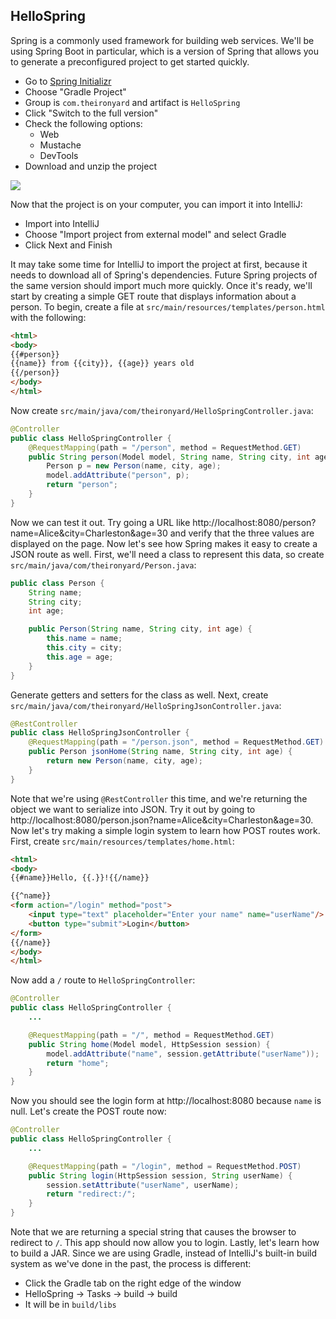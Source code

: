 ## HelloSpring

Spring is a commonly used framework for building web services. We'll be using Spring Boot in particular, which is a version of Spring that allows you to generate a preconfigured project to get started quickly.

* Go to [Spring Initializr](https://start.spring.io/)
* Choose "Gradle Project"
* Group is `com.theironyard` and artifact is `HelloSpring`
* Click "Switch to the full version"
* Check the following options:
  * Web
  * Mustache
  * DevTools
* Download and unzip the project

![](https://raw.githubusercontent.com/oakes/java-assignments/master/curriculum/assets/spring-1.png)

Now that the project is on your computer, you can import it into IntelliJ:

* Import into IntelliJ
* Choose "Import project from external model" and select Gradle
* Click Next and Finish

It may take some time for IntelliJ to import the project at first, because it needs to download all of Spring's dependencies. Future Spring projects of the same version should import much more quickly. Once it's ready, we'll start by creating a simple GET route that displays information about a person. To begin, create a file at `src/main/resources/templates/person.html` with the following:

```html
<html>
<body>
{{#person}}
{{name}} from {{city}}, {{age}} years old
{{/person}}
</body>
</html>
```

Now create `src/main/java/com/theironyard/HelloSpringController.java`:

```java
@Controller
public class HelloSpringController {
    @RequestMapping(path = "/person", method = RequestMethod.GET)
    public String person(Model model, String name, String city, int age) {
        Person p = new Person(name, city, age);
        model.addAttribute("person", p);
        return "person";
    }
}
```

Now we can test it out. Try going a URL like http://localhost:8080/person?name=Alice&city=Charleston&age=30 and verify that the three values are displayed on the page. Now let's see how Spring makes it easy to create a JSON route as well. First, we'll need a class to represent this data, so create `src/main/java/com/theironyard/Person.java`:

```java
public class Person {
    String name;
    String city;
    int age;

    public Person(String name, String city, int age) {
        this.name = name;
        this.city = city;
        this.age = age;
    }
}
```

Generate getters and setters for the class as well. Next, create `src/main/java/com/theironyard/HelloSpringJsonController.java`:

```java
@RestController
public class HelloSpringJsonController {
    @RequestMapping(path = "/person.json", method = RequestMethod.GET)
    public Person jsonHome(String name, String city, int age) {
        return new Person(name, city, age);
    }
}
```

Note that we're using `@RestController` this time, and we're returning the object we want to serialize into JSON. Try it out by going to http://localhost:8080/person.json?name=Alice&city=Charleston&age=30. Now let's try making a simple login system to learn how POST routes work. First, create `src/main/resources/templates/home.html`:

```html
<html>
<body>
{{#name}}Hello, {{.}}!{{/name}}

{{^name}}
<form action="/login" method="post">
    <input type="text" placeholder="Enter your name" name="userName"/>
    <button type="submit">Login</button>
</form>
{{/name}}
</body>
</html>
```

Now add a `/` route to `HelloSpringController`:

```java
@Controller
public class HelloSpringController {
    ...

    @RequestMapping(path = "/", method = RequestMethod.GET)
    public String home(Model model, HttpSession session) {
        model.addAttribute("name", session.getAttribute("userName"));
        return "home";
    }
}
```

Now you should see the login form at http://localhost:8080 because `name` is null. Let's create the POST route now:

```java
@Controller
public class HelloSpringController {
    ...

    @RequestMapping(path = "/login", method = RequestMethod.POST)
    public String login(HttpSession session, String userName) {
        session.setAttribute("userName", userName);
        return "redirect:/";
    }
}
```

Note that we are returning a special string that causes the browser to redirect to `/`. This app should now allow you to login. Lastly, let's learn how to build a JAR. Since we are using Gradle, instead of IntelliJ's built-in build system as we've done in the past, the process is different:

* Click the Gradle tab on the right edge of the window
* HelloSpring -> Tasks -> build -> build
* It will be in `build/libs`
